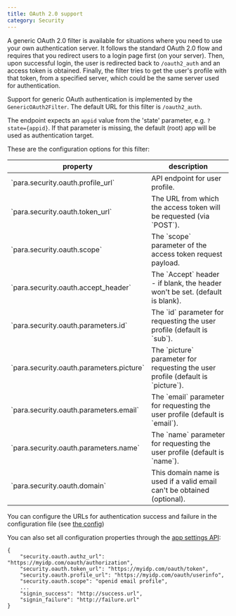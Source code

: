 ```yaml
---
title: OAuth 2.0 support
category: Security
---
```


A generic OAuth 2.0 filter is available for situations where you need to use your own authentication server.
It follows the standard OAuth 2.0 flow and requires that you redirect users to a login page first (on your server).
Then, upon successful login, the user is redirected back to `/oauth2_auth` and an access token is obtained.
Finally, the filter tries to get the user's profile with that token, from a specified server, which could be the same
server used for authentication.

Support for generic OAuth authentication is implemented by the `GenericOAuth2Filter`. The default URL for this filter is
`/oauth2_auth`.

The endpoint expects an `appid` value from the 'state' parameter, e.g. `?state={appid}`. If that parameter is missing,
the default (root) app will be used as authentication target.

These are the configuration options for this filter:

<table class="table table-striped">
	<thead>
		<tr>
			<th>property</th>
			<th>description</th>
		</tr>
	</thead>
	<tbody>
		<tr><td>`para.security.oauth.profile_url`</td><td>API endpoint for user profile. </td></tr>
		<tr><td>`para.security.oauth.token_url`</td><td>The URL from which the access token will be requested (via `POST`). </td></tr>
		<tr><td>`para.security.oauth.scope`</td><td>The `scope` parameter of the access token request payload.</td></tr>
		<tr><td>`para.security.oauth.accept_header`</td><td>The `Accept` header - if blank, the header won't be set. (default is blank). </td></tr>
		<tr><td>`para.security.oauth.parameters.id`</td><td>The `id` parameter for requesting the user profile (default is `sub`). </td></tr>
		<tr><td>`para.security.oauth.parameters.picture`</td><td>The `picture` parameter for requesting the user profile (default is `picture`). </td></tr>
		<tr><td>`para.security.oauth.parameters.email`</td><td>The `email` parameter for requesting the user profile (default is `email`). </td></tr>
		<tr><td>`para.security.oauth.parameters.name`</td><td>The `name` parameter for requesting the user profile (default is `name`). </td></tr>
		<tr><td>`para.security.oauth.domain`</td><td> This domain name is used if a valid email can't be obtained (optional).</td></tr>
	</tbody>
</table>

You can configure the URLs for authentication success and failure in the configuration file (see [the config](#005-config))

You can also set all configuration properties through the [app settings API](#050-api-settings-put):
```
{
	"security.oauth.authz_url": "https://myidp.com/oauth/authorization",
	"security.oauth.token_url": "https://myidp.com/oauth/token",
	"security.oauth.profile_url": "https://myidp.com/oauth/userinfo",
	"security.oauth.scope": "openid email profile",
	...
	"signin_success": "http://success.url",
	"signin_failure": "http://failure.url"
}
```